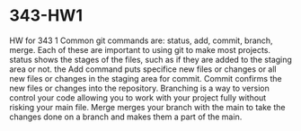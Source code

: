 # 343-HW1
HW for 343
1
Common git commands are: status, add, commit, branch, merge. Each of these are important to using git to make most projects. status shows the stages of the files, such as if they are added to the staging area or not. the Add command puts specifice new files or changes or all new files or changes in the staging area for commit. Commit confirms the new files or changes into the repository. Branching is a way to version control your code allowing you to work with your project fully without risking your main file. Merge merges your branch with the main to take the changes done on a branch and makes them a part of the main.
